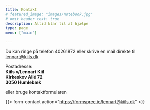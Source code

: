 ```yaml
---
title: Kontakt
# featured_image: "images/notebook.jpg"
# omit_header_text: true
description: Altid klar til at hjælpe
type: page
menu: ["main"]

---
```



Du kan ringe på telefon 40261872 eller skrive en mail direkte til lennart@kiils.dk


Postadresse:  
**Kiils v/Lennart Kiil    
Kirkeskov Allé 72    
3050 Humlebæk**

eller bruge kontaktformularen

{{< form-contact action="https://formspree.io/lennart@kiils.dk" >}}
